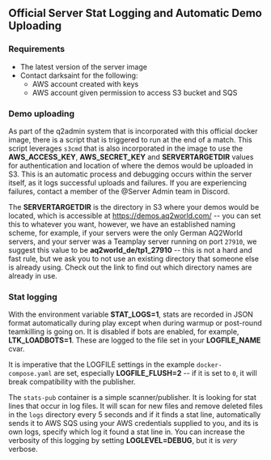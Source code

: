 ## Official Server Stat Logging and Automatic Demo Uploading

### Requirements
* The latest version of the server image
* Contact darksaint for the following:
  * AWS account created with keys
  * AWS account given permission to access S3 bucket and SQS


### Demo uploading
As part of the q2admin system that is incorporated with this official docker image, there is a script that is triggered to run at the end of a match.  This script leverages `s3cmd` that is also incorporated in the image to use the **AWS_ACCESS_KEY**, **AWS_SECRET_KEY** and **SERVERTARGETDIR** values for authentication and location of where the demos would be uploaded in S3.  This is an automatic process and debugging occurs within the server itself, as it logs successful uploads and failures.  If you are experiencing failures, contact a member of the @Server Admin team in Discord.

The **SERVERTARGETDIR** is the directory in S3 where your demos would be located, which is accessible at https://demos.aq2world.com/ -- you can set this to whatever you want, however, we have an established naming scheme, for example, if your servers were the only German AQ2World servers, and your server was a Teamplay server running on port `27910`, we suggest this value to be **aq2world_de/tp1_27910** -- this is not a hard and fast rule, but we ask you to not use an existing directory that someone else is already using.  Check out the link to find out which directory names are already in use.

### Stat logging
With the environment variable **STAT_LOGS=1**, stats are recorded in JSON format automatically during play except when during warmup or post-round teamkilling is going on.  It is disabled if bots are enabled, for example, **LTK_LOADBOTS=1**.  These are logged to the file set in your **LOGFILE_NAME** cvar.

It is imperative that the LOGFILE settings in the example `docker-compose.yaml` are set, especially **LOGFILE_FLUSH=2** -- if it is set to `0`, it will break compatibility with the publisher.

The `stats-pub` container is a simple scanner/publisher.  It is looking for stat lines that occur in log files.  It will scan for new files and remove deleted files in the `logs` directory every 5 seconds and if it finds a stat line, automatically sends it to AWS SQS using your AWS credentials supplied to you, and its is own logs, specify which log it found a stat line in.  You can increase the verbosity of this logging by setting **LOGLEVEL=DEBUG**, but it is _very_ verbose.
